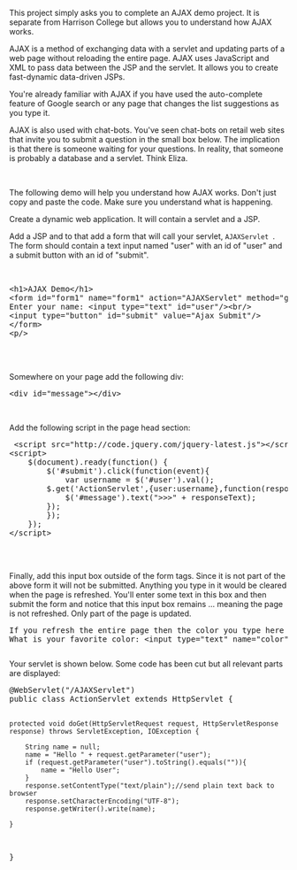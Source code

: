 <p>This project simply asks you to complete an AJAX demo project. It is separate from Harrison College but allows you to understand how AJAX works.</p>
<p><span class="_Tgc">AJAX is a method of exchanging data with a servlet and updating parts of a web page without reloading the entire page. AJAX uses JavaScript and XML to pass data between the JSP and the servlet. It allows you to create fast-dynamic data-driven JSPs.<br /></span></p>
<p><span class="_Tgc">You're already familiar with AJAX if you have used the auto-complete feature of Google search or any page that changes the list suggestions as you type it.</span></p>
<p><span class="_Tgc">AJAX is also used with chat-bots. You've seen chat-bots on retail web sites that invite you to submit a question in the small box below. The implication is that there is someone waiting for your questions. In reality, that someone is probably a database and a servlet. Think Eliza.</span></p>
<p>&nbsp;</p>
<p><span class="_Tgc">The following demo will help you understand how AJAX works. Don't just copy and paste the code. Make sure you understand what is happening.</span></p>
<p><span class="_Tgc">Create a dynamic web application. It will contain a servlet and a JSP.</span></p>
<p><span class="_Tgc">Add a JSP and to that add a form that will call your servlet, <code>AJAXServlet </code>. The form should contain a text input named "user" with an id of "user" and a submit button with an id of "submit". </span></p>
<p>&nbsp;</p>
<pre>&lt;h1&gt;AJAX Demo&lt;/h1&gt;<br />&lt;form id="form1" name="form1" action="AJAXServlet" method="get"&gt;<br />Enter your name: &lt;input type="text" id="user"/&gt;&lt;br/&gt;<br />&lt;input type="button" id="submit" value="Ajax Submit"/&gt;<br />&lt;/form&gt;<br />&lt;p/&gt;</pre>
<p><br />&nbsp;</p>
<p>Somewhere on your page add the following div:</p>
<pre id="message">&lt;div id="message"&gt;&lt;/div&gt;</pre>
<p>&nbsp;</p>
<p>Add the following script in the page head section:</p>
<pre> &lt;script src="http://code.jquery.com/jquery-latest.js"&gt;&lt;/script&gt;<br />&lt;script&gt;
    $(document).ready(function() {
    	$('#submit').click(function(event){
    		var username = $('#user').val();
    	$.get('ActionServlet',{user:username},function(responseText){
    		$('#message').text("&gt;&gt;&gt;" + responseText);
    	});
    	});
    });<br />&lt;/script&gt;

</pre>
<p>&nbsp;</p>
<p>Finally, add this input box outside of the form tags. Since it is not part of the above form it will not be submitted. Anything you type in it would be cleared when the page is refreshed. You'll enter some text in this box and then submit the form and notice that this input box remains ... meaning the page is not refreshed. Only part of the page is updated.</p>
<pre>If you refresh the entire page then the color you type here would be lost:<br />What is your favorite color: &lt;input type="text" name="color" id="color"/&gt;</pre>
<pre></pre>
<p>Your servlet is shown below. Some code has been cut but all relevant parts are displayed:</p>
<pre>@WebServlet("/AJAXServlet")
public class ActionServlet extends HttpServlet {

	protected void doGet(HttpServletRequest request, HttpServletResponse response) throws ServletException, IOException {
		
		String name = null;
		name = "Hello " + request.getParameter("user");
		if (request.getParameter("user").toString().equals("")){
			name = "Hello User";
		}
		response.setContentType("text/plain");//send plain text back to browser
		response.setCharacterEncoding("UTF-8");
		response.getWriter().write(name);

	}
}
</pre>
<p>&nbsp;</p>
